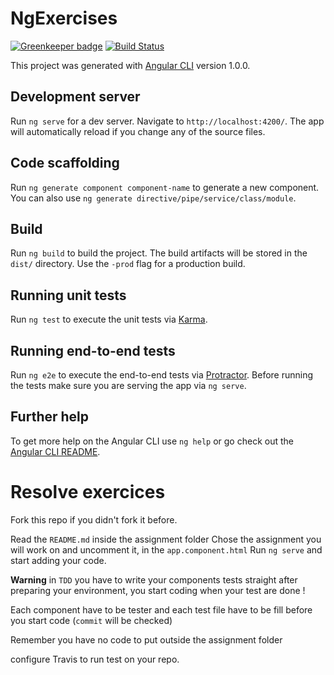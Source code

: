 # NgExercises

[![Greenkeeper badge](https://badges.greenkeeper.io/ArnaudPichot/ng-exercises.svg)](https://greenkeeper.io/)
[![Build Status](https://travis-ci.org/ArnaudPichot/ng-exercises.svg?branch=master)](https://travis-ci.org/riderx/ng-exercises)

This project was generated with [Angular CLI](https://github.com/angular/angular-cli) version 1.0.0.

## Development server

Run `ng serve` for a dev server. Navigate to `http://localhost:4200/`. The app will automatically reload if you change any of the source files.

## Code scaffolding

Run `ng generate component component-name` to generate a new component. You can also use `ng generate directive/pipe/service/class/module`.

## Build

Run `ng build` to build the project. The build artifacts will be stored in the `dist/` directory. Use the `-prod` flag for a production build.

## Running unit tests

Run `ng test` to execute the unit tests via [Karma](https://karma-runner.github.io).

## Running end-to-end tests

Run `ng e2e` to execute the end-to-end tests via [Protractor](http://www.protractortest.org/).
Before running the tests make sure you are serving the app via `ng serve`.

## Further help

To get more help on the Angular CLI use `ng help` or go check out the [Angular CLI README](https://github.com/angular/angular-cli/blob/master/README.md).


# Resolve exercices 

Fork this repo if you didn't fork it before.

Read the `README.md` inside the assignment folder
Chose the assignment you will work on and uncomment it, in the `app.component.html`
Run `ng serve` and start adding your code.

**Warning** in `TDD` you have to write your components tests straight after preparing your environment, you start coding when your test are done ! 

Each component have to be tester and each test file have to be fill before you start code (`commit` will be checked)

Remember you have no code to put outside the assignment folder

configure Travis to run test on your repo.
